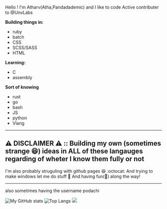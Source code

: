 Hello !
I'm Atharv(Atha,Pandadademic) and I like to code
Active contributer to @UnvLabs

**Building things in:**

- ruby
- batch
- CSS
- SCSS/SASS
- HTML

**Learning:**
- C
- assembly

**Sort of knowing**
- rust
- go
- bash
- JS
- python
- Vlang
---------------
⚠️ **DISCLAIMER** ⚠️ :: Building my own (sometimes strange 😆) ideas in **ALL** of these langauges regarding of wheter I know them fully or not
---------------
I'm also probably struguling with github pages 😆 :octocat:
And trying to make windows let me do stuff 🧰
And having fun(🥳) along the way!

---
also sometimes having the username podachi
<!--(https://github.com/anuraghazra/github-readme-stats)-->
![My GitHub stats](https://github-readme-stats.vercel.app/api?username=Pandademic)
![Top Langs](https://github-readme-stats.vercel.app/api/top-langs/?username=Pandademic&langs_count=5)
![](https://github-profile-summary-cards.vercel.app/api/cards/profile-details?username=Pandademic&theme=vue)
